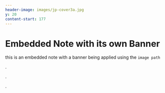 ```yaml
---
header-image: images/jp-cover3a.jpg
y: 20
content-start: 177
---
```

# Embedded Note with its own Banner

this is an embedded note with a banner being applied using the `image path`

.

.

.
